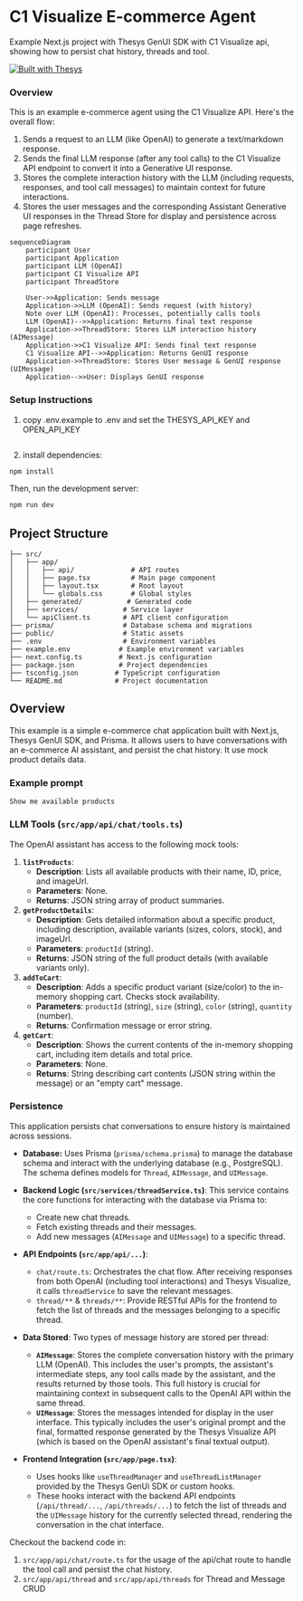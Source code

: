 # C1 Visualize E-commerce Agent

Example Next.js project with Thesys GenUI SDK with C1 Visualize api, showing how to persist chat history, threads and tool.

[![Built with Thesys](https://thesys.dev/built-with-thesys-badge.svg)](https://thesys.dev)

### Overview

This is an example e-commerce agent using the C1 Visualize API. Here's the overall flow:

1. Sends a request to an LLM (like OpenAI) to generate a text/markdown response.
2. Sends the final LLM response (after any tool calls) to the C1 Visualize API endpoint to convert it into a Generative UI response.
3. Stores the complete interaction history with the LLM (including requests, responses, and tool call messages) to maintain context for future interactions.
4. Stores the user messages and the corresponding Assistant Generative UI responses in the Thread Store for display and persistence across page refreshes.

```mermaid
sequenceDiagram
    participant User
    participant Application
    participant LLM (OpenAI)
    participant C1 Visualize API
    participant ThreadStore

    User->>Application: Sends message
    Application->>LLM (OpenAI): Sends request (with history)
    Note over LLM (OpenAI): Processes, potentially calls tools
    LLM (OpenAI)-->>Application: Returns final text response
    Application->>ThreadStore: Stores LLM interaction history (AIMessage)
    Application->>C1 Visualize API: Sends final text response
    C1 Visualize API-->>Application: Returns GenUI response
    Application->>ThreadStore: Stores User message & GenUI response (UIMessage)
    Application-->>User: Displays GenUI response
```
### Setup Instructions

1. copy .env.example to .env and set the THESYS_API_KEY and OPEN_API_KEY

```cp .env.example .env
```

2. install dependencies:

```bash
npm install
```

Then, run the development server:

```bash
npm run dev
```

## Project Structure

```
├── src/
│   ├── app/
│   │   ├── api/              # API routes
│   │   ├── page.tsx          # Main page component
│   │   ├── layout.tsx        # Root layout
│   │   └── globals.css       # Global styles
│   ├── generated/           # Generated code
│   ├── services/           # Service layer
│   └── apiClient.ts        # API client configuration
├── prisma/                 # Database schema and migrations
├── public/                 # Static assets
├── .env                    # Environment variables
├── example.env            # Example environment variables
├── next.config.ts         # Next.js configuration
├── package.json           # Project dependencies
├── tsconfig.json         # TypeScript configuration
└── README.md             # Project documentation
```

## Overview

This example is a simple e-commerce chat application built with Next.js, Thesys GenUI SDK, and Prisma. It allows users to have conversations with an e-commerce AI assistant, and persist the chat history. It use mock product details data.

### Example prompt

```
Show me available products
```

### LLM Tools (`src/app/api/chat/tools.ts`)

The OpenAI assistant has access to the following mock tools:

1.  **`listProducts`**:
    *   **Description**: Lists all available products with their name, ID, price, and imageUrl.
    *   **Parameters**: None.
    *   **Returns**: JSON string array of product summaries.
2.  **`getProductDetails`**:
    *   **Description**: Gets detailed information about a specific product, including description, available variants (sizes, colors, stock), and imageUrl.
    *   **Parameters**: `productId` (string).
    *   **Returns**: JSON string of the full product details (with available variants only).
3.  **`addToCart`**:
    *   **Description**: Adds a specific product variant (size/color) to the in-memory shopping cart. Checks stock availability.
    *   **Parameters**: `productId` (string), `size` (string), `color` (string), `quantity` (number).
    *   **Returns**: Confirmation message or error string.
4.  **`getCart`**:
    *   **Description**: Shows the current contents of the in-memory shopping cart, including item details and total price.
    *   **Parameters**: None.
    *   **Returns**: String describing cart contents (JSON string within the message) or an "empty cart" message.

### Persistence

This application persists chat conversations to ensure history is maintained across sessions.

*   **Database:** Uses Prisma (`prisma/schema.prisma`) to manage the database schema and interact with the underlying database (e.g., PostgreSQL). The schema defines models for `Thread`, `AIMessage`, and `UIMessage`.

*   **Backend Logic (`src/services/threadService.ts`)**: This service contains the core functions for interacting with the database via Prisma to:
    *   Create new chat threads.
    *   Fetch existing threads and their messages.
    *   Add new messages (`AIMessage` and `UIMessage`) to a specific thread.

*   **API Endpoints (`src/app/api/...`)**:
    *   `chat/route.ts`: Orchestrates the chat flow. After receiving responses from both OpenAI (including tool interactions) and Thesys Visualize, it calls `threadService` to save the relevant messages.
    *   `thread/**` & `threads/**`: Provide RESTful APIs for the frontend to fetch the list of threads and the messages belonging to a specific thread.

*   **Data Stored**: Two types of message history are stored per thread:
    *   **`AIMessage`**: Stores the complete conversation history with the primary LLM (OpenAI). This includes the user's prompts, the assistant's intermediate steps, any tool calls made by the assistant, and the results returned by those tools. This full history is crucial for maintaining context in subsequent calls to the OpenAI API within the same thread.
    *   **`UIMessage`**: Stores the messages intended for display in the user interface. This typically includes the user's original prompt and the final, formatted response generated by the Thesys Visualize API (which is based on the OpenAI assistant's final textual output).

*   **Frontend Integration (`src/app/page.tsx`)**:
    *   Uses hooks like `useThreadManager` and `useThreadListManager` provided by the Thesys GenUi SDK or custom hooks.
    *   These hooks interact with the backend API endpoints (`/api/thread/...`, `/api/threads/...`) to fetch the list of threads and the `UIMessage` history for the currently selected thread, rendering the conversation in the chat interface.

Checkout the backend code in:

1. `src/app/api/chat/route.ts` for the usage of the api/chat route to handle the tool call and persist the chat history.
2. `src/app/api/thread` and `src/app/api/threads` for Thread and Message CRUD
